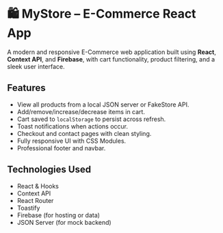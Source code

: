 # 🛍️ MyStore – E-Commerce React App

A modern and responsive E-Commerce web application built using **React**, **Context API**, and **Firebase**, with cart functionality, product filtering, and a sleek user interface.

## Features
- View all products from a local JSON server or FakeStore API.
- Add/remove/increase/decrease items in cart.
- Cart saved to `localStorage` to persist across refresh.
- Toast notifications when actions occur.
- Checkout and contact pages with clean styling.
- Fully responsive UI with CSS Modules.
- Professional footer and navbar.

## Technologies Used
- React & Hooks
- Context API
- React Router
- Toastify
- Firebase (for hosting or data)
- JSON Server (for mock backend)
